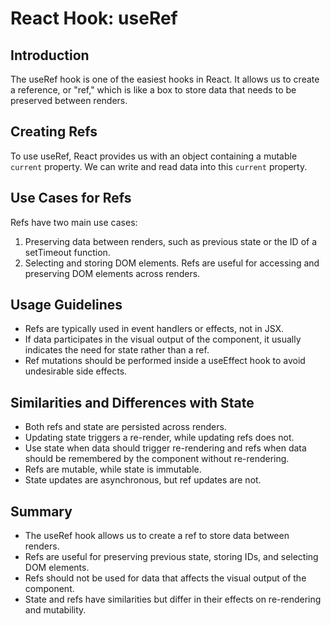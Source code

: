 # React Hook: useRef

## Introduction

The useRef hook is one of the easiest hooks in React. It allows us to create a reference, or "ref," which is like a box to store data that needs to be preserved between renders.

## Creating Refs

To use useRef, React provides us with an object containing a mutable `current` property. We can write and read data into this `current` property.

## Use Cases for Refs

Refs have two main use cases:

1. Preserving data between renders, such as previous state or the ID of a setTimeout function.
2. Selecting and storing DOM elements. Refs are useful for accessing and preserving DOM elements across renders.

## Usage Guidelines

- Refs are typically used in event handlers or effects, not in JSX.
- If data participates in the visual output of the component, it usually indicates the need for state rather than a ref.
- Ref mutations should be performed inside a useEffect hook to avoid undesirable side effects.

## Similarities and Differences with State

- Both refs and state are persisted across renders.
- Updating state triggers a re-render, while updating refs does not.
- Use state when data should trigger re-rendering and refs when data should be remembered by the component without re-rendering.
- Refs are mutable, while state is immutable.
- State updates are asynchronous, but ref updates are not.

## Summary

- The useRef hook allows us to create a ref to store data between renders.
- Refs are useful for preserving previous state, storing IDs, and selecting DOM elements.
- Refs should not be used for data that affects the visual output of the component.
- State and refs have similarities but differ in their effects on re-rendering and mutability.
